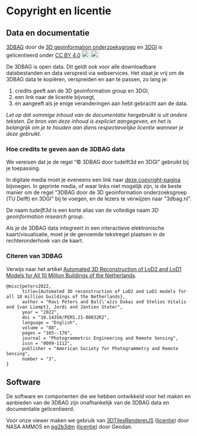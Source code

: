 # Copyright en licentie

## Data en documentatie

 <p xmlns:cc="http://creativecommons.org/ns#" xmlns:dct="http://purl.org/dc/terms/"><a property="dct:title" rel="cc:attributionURL" href="https://3dbag.nl">3DBAG</a> door de <a rel="cc:attributionURL dct:creator" property="cc:attributionName" href="https://3d.bk.tudelft.nl/">3D geoinformation onderzoeksgroep</a> en <a rel="cc:attributionURL dct:creator" property="cc:attributionName" href="https://3dgi.xyz/">3DGI</a> is gelicentieerd onder <a href="http://creativecommons.org/licenses/by/4.0/?ref=chooser-v1" target="_blank" rel="license noopener noreferrer" style="display:inline-block;">CC BY 4.0<img style="height:22px!important;margin-left:3px;vertical-align:text-bottom;" src="https://mirrors.creativecommons.org/presskit/icons/cc.svg?ref=chooser-v1"><img style="height:22px!important;margin-left:3px;vertical-align:text-bottom;" src="https://mirrors.creativecommons.org/presskit/icons/by.svg?ref=chooser-v1"></a></p> 

De 3DBAG is open data. Dit geldt ook voor alle downloadbare databestanden en data verspreid via webservices. Het staat je vrij om de 3DBAG data te kopiëren, verspreiden en aan te passen, zo lang je:

1. credits geeft aan de 3D geoinformation group en 3DGI,
2. een link naar de licentie bijvoegt,
3. en aangeeft als je enige veranderingen aan hebt gebracht aan de data.

*Let op dat sommige inhoud van de documentatie hergebruikt is uit andere teksten. De bron van deze inhoud is expliciet aangegeven, en het is belangrijk om je te houden aan diens respectievelijke licentie wanneer je deze gebruikt.*

### Hoe credits te geven aan de 3DBAG data

We vereisen dat je de regel “© 3DBAG door tudelft3d en 3DGI” gebruikt bij je toepassing.

In digitale media moet je eveneens een link naar [deze copyright-pagina](https://docs.3dbag.nl/en/copyright) bijvoegen. In geprinte media, of waar links niet mogelijk zijn, is de beste manier om de regel "3DBAG door de 3D geoinformation onderzoeksgroep (TU Delft) en 3DGI" bij te voegen, en de lezers te verwijzen naar "3dbag.nl".

De naam *tudelft3d* is een korte alias van de volledige naam *3D geoinformation research group*.

Als je de 3DBAG data integreert in een interactieve elektronische kaart/visualisatie, moet je de genoemde tekstregel plaatsen in de rechteronderhoek van de kaart.

### Citeren van 3DBAG

Verwijs naar het artikel [Automated 3D Reconstruction of LoD2 and LoD1 Models for All 10 Million Buildings of the Netherlands](https://doi.org/10.14358/PERS.21-00032R2).

```
@misc{peters2022,
      title={Automated 3D reconstruction of LoD2 and LoD1 models for all 10 million buildings of the Netherlands}, 
      author = "Ravi Peters and Bal{\'a}zs Dukai and Stelios Vitalis and {van Liempt}, Jordi and Jantien Stoter",
      year = "2022",
      doi = "10.14358/PERS.21-00032R2",
      language = "English",
      volume = "88",
      pages = "165--170",
      journal = "Photogrammetric Engineering and Remote Sensing",
      issn = "0099-1112",
      publisher = "American Society for Photogrammetry and Remote Sensing",
      number = "3",
}
```

## Software

De software en componenten die we hebben ontwikkeld voor het maken en aanbieden van de 3DBAG zijn onafhankelijk van de 3DBAG data en documentatie gelicentieerd.

Voor onze viewer maken we gebruik van [3DTilesRendererJS](https://github.com/NASA-AMMOS/3DTilesRendererJS) ([licentie](https://github.com/NASA-AMMOS/3DTilesRendererJS/blob/master/LICENSE)) door NASA AMMOS en [pg2b3dm](https://github.com/Geodan/pg2b3dm/) ([licentie](https://github.com/Geodan/pg2b3dm/blob/master/LICENSE)) door Geodan.
